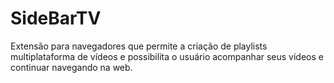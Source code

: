 # SideBarTV

Extensão para navegadores que permite a criação de playlists multiplataforma de vídeos e possibilita o usuário acompanhar seus vídeos e continuar navegando na web.

